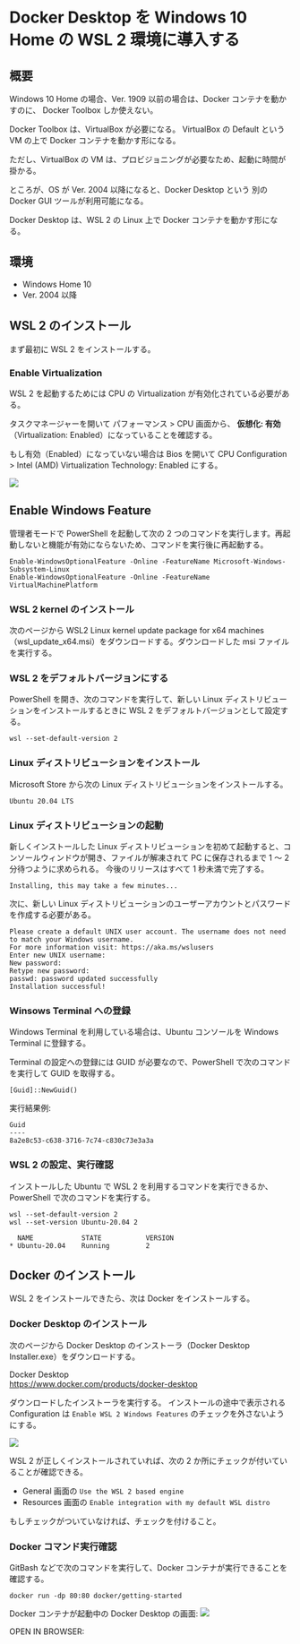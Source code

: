 # Docker Desktop を Windows 10 Home の WSL 2 環境に導入する

## 概要

Windows 10 Home の場合、Ver. 1909 以前の場合は、Docker コンテナを動かすのに、
Docker Toolbox しか使えない。

Docker Toolbox は、VirtualBox が必要になる。
VirtualBox の Default という VM の上で Docker コンテナを動かす形になる。

ただし、VirtualBox の VM は、プロビジョニングが必要なため、起動に時間が掛かる。

ところが、OS が Ver. 2004 以降になると、Docker Desktop という
別の Docker GUI ツールが利用可能になる。

Docker Desktop は、WSL 2 の Linux 上で Docker コンテナを動かす形になる。

## 環境

- Windows Home 10
- Ver. 2004 以降

## WSL 2 のインストール

まず最初に WSL 2 をインストールする。

### Enable Virtualization  

WSL 2 を起動するためには CPU の Virtualization が有効化されている必要がある。

タスクマネージャーを開いて パフォーマンス > CPU 画面から、 **仮想化: 有効**（Virtualization: Enabled）になっていることを確認する。

もし有効（Enabled）になっていない場合は Bios を開いて CPU Configuration > Intel (AMD) Virtualization Technology: Enabled にする。

![](./task_manager.png)

## Enable Windows Feature

管理者モードで PowerShell を起動して次の 2 つのコマンドを実行します。再起動しないと機能が有効にならないため、コマンドを実行後に再起動する。

```console
Enable-WindowsOptionalFeature -Online -FeatureName Microsoft-Windows-Subsystem-Linux
Enable-WindowsOptionalFeature -Online -FeatureName VirtualMachinePlatform
```

### WSL 2 kernel のインストール

次のページから WSL2 Linux kernel update package for x64 machines（wsl_update_x64.msi）をダウンロードする。ダウンロードした msi ファイルを実行する。

### WSL 2 をデフォルトバージョンにする

PowerShell を開き、次のコマンドを実行して、新しい Linux ディストリビューションをインストールするときに WSL 2 をデフォルトバージョンとして設定する。

```console
wsl --set-default-version 2
```

### Linux ディストリビューションをインストール

Microsoft Store から次の Linux ディストリビューションをインストールする。

```
Ubuntu 20.04 LTS
```

### Linux ディストリビューションの起動

新しくインストールした Linux ディストリビューションを初めて起動すると、コンソールウィンドウが開き、ファイルが解凍されて PC に保存されるまで 1 ～ 2 分待つように求められる。
今後のリリースはすべて 1 秒未満で完了する。

```
Installing, this may take a few minutes...
```

次に、新しい Linux ディストリビューションのユーザーアカウントとパスワードを作成する必要がある。

```console
Please create a default UNIX user account. The username does not need to match your Windows username.
For more information visit: https://aka.ms/wslusers
Enter new UNIX username: 
New password:
Retype new password:
passwd: password updated successfully
Installation successful!
```

### Winsows Terminal への登録

Windows Terminal を利用している場合は、Ubuntu コンソールを Windows Terminal に登録する。


Terminal の設定への登録には GUID が必要なので、PowerShell で次のコマンドを実行して GUID を取得する。

```console
[Guid]::NewGuid()
```

実行結果例:
```
Guid
----
8a2e8c53-c638-3716-7c74-c830c73e3a3a
```

### WSL 2 の設定、実行確認

インストールした Ubuntu で WSL 2 を利用するコマンドを実行できるか、PowerShell で次のコマンドを実行する。

```console
wsl --set-default-version 2
wsl --set-version Ubuntu-20.04 2
```

```
  NAME            STATE           VERSION
* Ubuntu-20.04    Running         2
```

## Docker のインストール

WSL 2 をインストールできたら、次は Docker をインストールする。

### Docker Desktop のインストール

次のページから Docker Desktop のインストーラ（Docker Desktop Installer.exe）をダウンロードする。

Docker Desktop  
https://www.docker.com/products/docker-desktop

ダウンロードしたインストーラを実行する。 インストールの途中で表示される Configuration は `Enable WSL 2 Windows Features` のチェックを外さないようにする。

![](./configuration_docker_desktop_installation.png)

WSL 2 が正しくインストールされていれば、次の 2 か所にチェックが付いていることが確認できる。
- General 画面の `Use the WSL 2 based engine` 
- Resources 画面の `Enable integration with my default WSL distro`  

もしチェックがついていなければ、チェックを付けること。

### Docker コマンド実行確認 

GitBash などで次のコマンドを実行して、Docker コンテナが実行できることを確認する。

```console
docker run -dp 80:80 docker/getting-started
```

Docker コンテナが起動中の Docker Desktop の画面:
![](./docker_desktop.png)

OPEN IN BROWSER:

